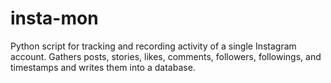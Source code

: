 # insta-mon
Python script for tracking and recording activity of a single Instagram account. Gathers posts, stories, likes, comments, followers, followings, and timestamps and writes them into a database.
